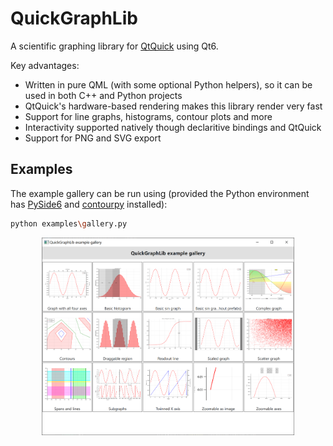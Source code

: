 # QuickGraphLib

A scientific graphing library for [QtQuick](https://doc.qt.io/qt-6/qtquick-index.html) using Qt6.

Key advantages:

 - Written in pure QML (with some optional Python helpers), so it can be used in both C++ and Python projects
 - QtQuick's hardware-based rendering makes this library render very fast
 - Support for line graphs, histograms, contour plots and more
 - Interactivity supported natively though declaritive bindings and QtQuick
 - Support for PNG and SVG export

## Examples

The example gallery can be run using (provided the Python environment has [PySide6](https://pypi.org/project/PySide6/) and [contourpy](https://pypi.org/project/contourpy/) installed):

```bash
python examples\gallery.py
```

<p align="center"><img src="./examples/ExampleGallery.png" width="80%"></p>
